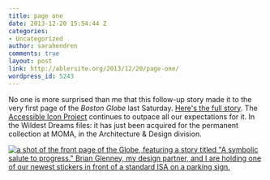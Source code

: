 ```yaml
---
title: page one
date: 2013-12-20 15:54:44 Z
categories:
- Uncategorized
author: sarahendren
comments: true
layout: post
link: http://ablersite.org/2013/12/20/page-one/
wordpress_id: 5243
---
```


No one is more surprised than me that this follow-up story made it to the very first page of the _Boston Globe_ last Saturday. [Here's the full story](http://www.bostonglobe.com/metro/2013/12/13/disability-icon-revamped-guerilla-art-project/HZDJAIORZvL68dukN9L0TL/story.html). The [Accessible Icon Project](http://www.accessibleicon.org/) continues to outpace all our expectations for it. In the Wildest Dreams files: it has just been acquired for the permanent collection at MOMA, in the Architecture & Design division.

[![a shot of the front page of the Globe, featuring a story titled "A symbolic salute to progress." Brian Glenney, my design partner, and I are holding one of our newest stickers in front of a standard ISA on a parking sign.](http://ablersite.files.wordpress.com/2013/12/001aglxxx1214f.jpg)](http://ablersite.files.wordpress.com/2013/12/001aglxxx1214f.jpg)
